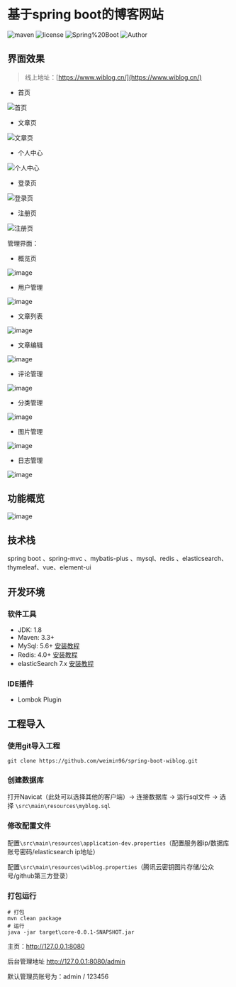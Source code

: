# 基于spring boot的博客网站

![maven](https://img.shields.io/maven-central/v/org.apache.maven/apache-maven)
![license](https://img.shields.io/github/license/weimin96/spring-boot-wiblog)
![Spring%20Boot](https://img.shields.io/badge/Spring%20Boot-2.4.0-green)
![Author](https://img.shields.io/badge/Author-@weimin96-yellowgreen)

## 界面效果

> 线上地址：[https://www.wiblog.cn/](https://www.wiblog.cn/)

- 首页

![首页](https://wiblog-1251822424.cos.ap-guangzhou.myqcloud.com/20210119233651-首页.png)

- 文章页

![文章页](https://wiblog-1251822424.cos.ap-guangzhou.myqcloud.com/20210119233659-文章页.png)

- 个人中心

![个人中心](https://wiblog-1251822424.cos.ap-guangzhou.myqcloud.com/20210119234247-个人中心.png)

- 登录页

![登录页](https://wiblog-1251822424.cos.ap-guangzhou.myqcloud.com/20210119234241-登录页.png)

- 注册页

![注册页](https://wiblog-1251822424.cos.ap-guangzhou.myqcloud.com/20210119234231-注册页.png)


管理界面：

- 概览页

![image](https://wiblog-1251822424.cos.ap-guangzhou.myqcloud.com/20200321220710-1.png)

- 用户管理

![image](https://wiblog-1251822424.cos.ap-guangzhou.myqcloud.com/20200321220716-2.png)

- 文章列表

![image](https://wiblog-1251822424.cos.ap-guangzhou.myqcloud.com/20200321220719-3.png)

- 文章编辑

![image](https://wiblog-1251822424.cos.ap-guangzhou.myqcloud.com/20200321220723-4.png)

- 评论管理

![image](https://wiblog-1251822424.cos.ap-guangzhou.myqcloud.com/20200321220730-5.png)

- 分类管理

![image](https://wiblog-1251822424.cos.ap-guangzhou.myqcloud.com/20200321220734-6.png)

- 图片管理

![image](https://wiblog-1251822424.cos.ap-guangzhou.myqcloud.com/20200321220737-7.png)

- 日志管理

![image](https://wiblog-1251822424.cos.ap-guangzhou.myqcloud.com/20200321220742-8.png)

## 功能概览

![image](https://wiblog-1251822424.cos.ap-guangzhou.myqcloud.com/20210119233338-wiblog-nt.png)

## 技术栈

spring boot 、spring-mvc 、mybatis-plus 、mysql、redis 、elasticsearch、thymeleaf、vue、element-ui

## 开发环境

### 软件工具

- JDK: 1.8
- Maven: 3.3+
- MySql: 5.6+ [安装教程](./doc/mysql.md)
- Redis: 4.0+ [安装教程](./doc/Redis.md)
- elasticSearch 7.x [安装教程](./doc/elasticSearch.md)

### IDE插件

- Lombok Plugin

## 工程导入

### 使用git导入工程
```
git clone https://github.com/weimin96/spring-boot-wiblog.git
```
### 创建数据库

打开Navicat（此处可以选择其他的客户端）-> 连接数据库 ->  运行sql文件 -> 选择 `\src\main\resources\myblog.sql`

### 修改配置文件

配置`\src\main\resources\application-dev.properties`（配置服务器ip/数据库账号密码/elasticsearch ip地址）

配置`\src\main\resources\wiblog.properties`（腾讯云密钥图片存储/公众号/github第三方登录）

### 打包运行
```
# 打包
mvn clean package
# 运行
java -jar target\core-0.0.1-SNAPSHOT.jar
```

主页：http://127.0.0.1:8080

后台管理地址 http://127.0.0.1:8080/admin

默认管理员账号为：admin / 123456
